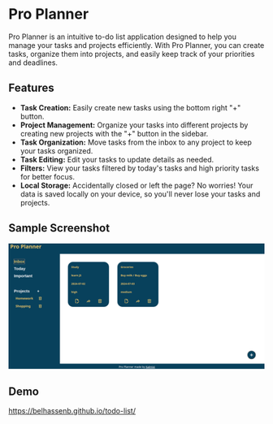 # Pro Planner
Pro Planner is an intuitive to-do list application designed to help you manage your tasks and projects efficiently. With Pro Planner, you can create tasks, organize them into projects, and easily keep track of your priorities and deadlines.

## Features

- **Task Creation:** Easily create new tasks using the bottom right "+" button.
- **Project Management:** Organize your tasks into different projects by creating new projects with the "+" button in the sidebar.
- **Task Organization:** Move tasks from the inbox to any project to keep your tasks organized.
- **Task Editing:** Edit your tasks to update details as needed.
- **Filters:** View your tasks filtered by today's tasks and high priority tasks for better focus.
- **Local Storage:** Accidentally closed or left the page? No worries! Your data is saved locally on your device, so you'll never lose your tasks and projects.

## Sample Screenshot

![alt text](image.png)

## Demo

https://belhassenb.github.io/todo-list/